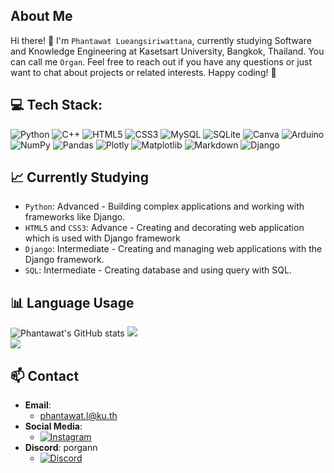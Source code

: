 ## About Me

Hi there! 👋 I'm `Phantawat Lueangsiriwattana`, currently studying Software and Knowledge Engineering at Kasetsart University, Bangkok, Thailand. You can call me `Organ`. Feel free to reach out if you have any questions or just want to chat about projects or related interests. Happy coding! 🚀

## 💻 Tech Stack:

![Python](https://img.shields.io/badge/python-3670A0?style=for-the-badge&logo=python&logoColor=ffdd54) ![C++](https://img.shields.io/badge/c++-%2300599C.svg?style=for-the-badge&logo=c%2B%2B&logoColor=white) ![HTML5](https://img.shields.io/badge/html5-%23E34F26.svg?style=for-the-badge&logo=html5&logoColor=white) ![CSS3](https://img.shields.io/badge/css3-%231572B6.svg?style=for-the-badge&logo=css3&logoColor=white) ![MySQL](https://img.shields.io/badge/mysql-%2300000f.svg?style=for-the-badge&logo=mysql&logoColor=white) ![SQLite](https://img.shields.io/badge/sqlite-%2307405e.svg?style=for-the-badge&logo=sqlite&logoColor=white) ![Canva](https://img.shields.io/badge/Canva-%2300C4CC.svg?style=for-the-badge&logo=Canva&logoColor=white) ![Arduino](https://img.shields.io/badge/-Arduino-00979D?style=for-the-badge&logo=Arduino&logoColor=white)
![NumPy](https://img.shields.io/badge/numpy-%23013243.svg?style=for-the-badge&logo=numpy&logoColor=white) ![Pandas](https://img.shields.io/badge/pandas-%23150458.svg?style=for-the-badge&logo=pandas&logoColor=white) ![Plotly](https://img.shields.io/badge/Plotly-%233F4F75.svg?style=for-the-badge&logo=plotly&logoColor=white) ![Matplotlib](https://img.shields.io/badge/Matplotlib-%23ffffff.svg?style=for-the-badge&logo=Matplotlib&logoColor=black) ![Markdown](https://img.shields.io/badge/markdown-%23000000.svg?style=for-the-badge&logo=markdown&logoColor=white) ![Django](https://img.shields.io/badge/django-%23092E20.svg?style=for-the-badge&logo=django&logoColor=white) 

## 📈 Currently Studying

- `Python`: Advanced - Building complex applications and working with frameworks like Django.
- `HTML5` and `CSS3`: Advance - Creating and decorating web application which is used with Django framework
- `Django`: Intermediate - Creating and managing web applications with the Django framework.
- `SQL`: Intermediate - Creating database and using query with SQL.

## 📊 Language Usage

![Phantawat's GitHub stats](https://github-readme-stats.vercel.app/api?username=Phantawat&show_icons=true&theme=radical)
![](https://github-readme-streak-stats.herokuapp.com/?user=Phantawat&theme=flag-india&hide_border=true)<br/>
![](https://github-readme-stats.vercel.app/api/top-langs/?username=Phantawat&theme=flag-india&hide_border=true&include_all_commits=true&count_private=false&layout=compact)

## 📫 Contact

- **Email**:
  - [phantawat.l@ku.th](mailto:phantawat.l@ku.th)
- **Social Media**: 
  - [![Instagram](https://img.shields.io/badge/Instagram-%23E4405F.svg?logo=Instagram&logoColor=white)](https://instagram.com/p_organ) 
- **Discord**: porgann
  - [![Discord](https://img.shields.io/badge/Discord-%237289DA.svg?logo=discord&logoColor=white)](https://discord.gg/porgann)
